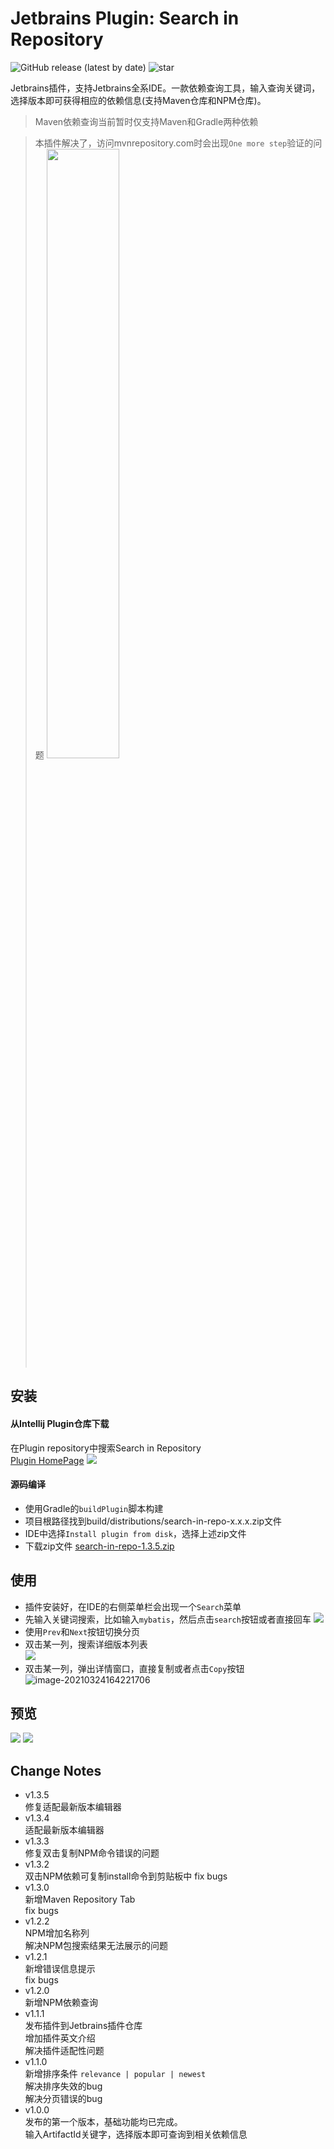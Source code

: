 # Jetbrains Plugin: Search in Repository

![GitHub release (latest by date)](https://img.shields.io/github/v/release/kimentanm/search-in-repo?label=version&style=flat-square&logo=github&color=green)
![star](https://img.shields.io/github/stars/kimentanm/search-in-repo?style=flat-square&logo=github)

Jetbrains插件，支持Jetbrains全系IDE。一款依赖查询工具，输入查询关键词，选择版本即可获得相应的依赖信息(支持Maven仓库和NPM仓库)。

> Maven依赖查询当前暂时仅支持Maven和Gradle两种依赖

> 本插件解决了，访问mvnrepository.com时会出现`One more step`验证的问题
> <img src="https://cdn.jsdelivr.net/gh/kimentanm/image-store/img/20210324112547.png" width="50%" />

## 安装  
#### 从Intellij Plugin仓库下载
在Plugin repository中搜索Search in Repository  
[Plugin HomePage](https://plugins.jetbrains.com/plugin/16427-search-in-repository)
![](https://gitee.com/Kimentanm/image-store/raw/master/img/20210326090134.png)

#### 源码编译
- 使用Gradle的`buildPlugin`脚本构建  
- 项目根路径找到build/distributions/search-in-repo-x.x.x.zip文件  
- IDE中选择`Install plugin from disk`，选择上述zip文件
- 下载zip文件 [search-in-repo-1.3.5.zip](https://img.whalenas.com:283/file/search-in-repo-1.3.5.zip)

## 使用
 - 插件安装好，在IDE的右侧菜单栏会出现一个`Search`菜单  
 - 先输入关键词搜索，比如输入`mybatis`，然后点击`search`按钮或者直接回车
![](https://gitee.com/Kimentanm/image-store/raw/master/img/20210330140011.png)
 - 使用`Prev`和`Next`按钮切换分页
 - 双击某一列，搜索详细版本列表  
![](https://cdn.jsdelivr.net/gh/kimentanm/image-store/img/20210322214918.png)
 - 双击某一列，弹出详情窗口，直接复制或者点击`Copy`按钮
![image-20210324164221706](https://gitee.com/Kimentanm/image-store/raw/master/img/20210324164221.png)

## 预览
![](https://gitee.com/Kimentanm/image-store/raw/master/img/20210330140520.png)
![](https://gitee.com/Kimentanm/image-store/raw/master/img/20210330140625.png)

## Change Notes
- v1.3.5  
  修复适配最新版本编辑器
- v1.3.4  
  适配最新版本编辑器
- v1.3.3  
  修复双击复制NPM命令错误的问题
- v1.3.2  
  双击NPM依赖可复制install命令到剪贴板中
  fix bugs
- v1.3.0  
  新增Maven Repository Tab  
  fix bugs
- v1.2.2  
  NPM增加名称列  
  解决NPM包搜索结果无法展示的问题
- v1.2.1  
  新增错误信息提示  
  fix bugs
- v1.2.0  
  新增NPM依赖查询
- v1.1.1  
  发布插件到Jetbrains插件仓库  
  增加插件英文介绍  
  解决插件适配性问题
- v1.1.0  
  新增排序条件 `relevance | popular | newest`  
  解决排序失效的bug  
  解决分页错误的bug
- v1.0.0   
  发布的第一个版本，基础功能均已完成。  
  输入ArtifactId关键字，选择版本即可查询到相关依赖信息  





